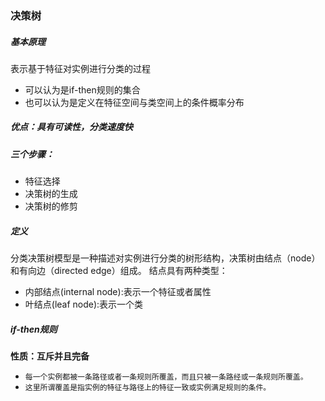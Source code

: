 ### 决策树
##### 基本原理
表示基于特征对实例进行分类的过程
* 可以认为是if-then规则的集合
* 也可以认为是定义在特征空间与类空间上的条件概率分布

##### 优点：具有可读性，分类速度快
##### 三个步骤：
- 特征选择
- 决策树的生成
- 决策树的修剪

##### 定义
分类决策树模型是一种描述对实例进行分类的树形结构，决策树由结点（node）和有向边（directed edge）组成。
结点具有两种类型：
- 内部结点(internal node):表示一个特征或者属性
- 叶结点(leaf node):表示一个类

##### if-then规则
**性质：互斥并且完备**
- `每一个实例都被一条路径或者一条规则所覆盖，而且只被一条路经或一条规则所覆盖。`
- `这里所谓覆盖是指实例的特征与路径上的特征一致或实例满足规则的条件。`
